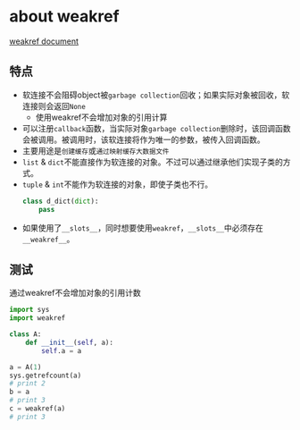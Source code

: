# about weakref

[weakref document](https://docs.python.org/3/library/weakref.html)

## 特点
- 软连接不会阻碍object被`garbage collection`回收；如果实际对象被回收，软连接则会返回`None`
  - 使用weakref不会增加对象的引用计算
- 可以注册`callback`函数，当实际对象`garbage collection`删除时，该回调函数会被调用。被调用时，该软连接将作为唯一的参数，被传入回调函数。
- 主要用途是`创建缓存`或`通过映射缓存大数据文件`
- `list` & `dict`不能直接作为软连接的对象。不过可以通过继承他们实现子类的方式。
- `tuple` & `int`不能作为软连接的对象，即使子类也不行。
  ```py
  class d_dict(dict):
      pass
  ```
- 如果使用了`__slots__`，同时想要使用`weakref`，`__slots__`中必须存在`__weakref__`。


## 测试
通过weakref不会增加对象的引用计数

```py
import sys
import weakref

class A:
    def __init__(self, a):
        self.a = a

a = A(1)
sys.getrefcount(a)
# print 2
b = a
# print 3
c = weakref(a)
# print 3
```
